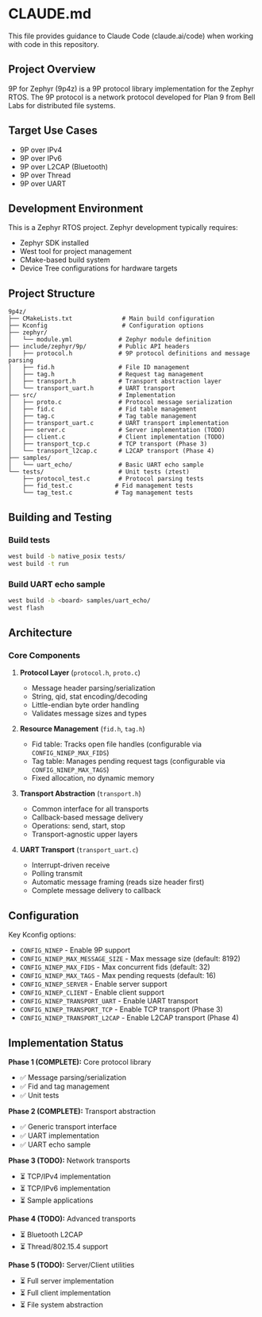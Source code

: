 # CLAUDE.md

This file provides guidance to Claude Code (claude.ai/code) when working with code in this repository.

## Project Overview

9P for Zephyr (9p4z) is a 9P protocol library implementation for the Zephyr RTOS. The 9P protocol is a network protocol developed for Plan 9 from Bell Labs for distributed file systems.

## Target Use Cases

- 9P over IPv4
- 9P over IPv6
- 9P over L2CAP (Bluetooth)
- 9P over Thread
- 9P over UART

## Development Environment

This is a Zephyr RTOS project. Zephyr development typically requires:
- Zephyr SDK installed
- West tool for project management
- CMake-based build system
- Device Tree configurations for hardware targets

## Project Structure

```
9p4z/
├── CMakeLists.txt              # Main build configuration
├── Kconfig                     # Configuration options
├── zephyr/
│   └── module.yml             # Zephyr module definition
├── include/zephyr/9p/         # Public API headers
│   ├── protocol.h             # 9P protocol definitions and message parsing
│   ├── fid.h                  # File ID management
│   ├── tag.h                  # Request tag management
│   ├── transport.h            # Transport abstraction layer
│   └── transport_uart.h       # UART transport
├── src/                       # Implementation
│   ├── proto.c                # Protocol message serialization
│   ├── fid.c                  # Fid table management
│   ├── tag.c                  # Tag table management
│   ├── transport_uart.c       # UART transport implementation
│   ├── server.c               # Server implementation (TODO)
│   ├── client.c               # Client implementation (TODO)
│   ├── transport_tcp.c        # TCP transport (Phase 3)
│   └── transport_l2cap.c      # L2CAP transport (Phase 4)
├── samples/
│   └── uart_echo/             # Basic UART echo sample
└── tests/                     # Unit tests (ztest)
    ├── protocol_test.c        # Protocol parsing tests
    ├── fid_test.c            # Fid management tests
    └── tag_test.c            # Tag management tests
```

## Building and Testing

### Build tests
```bash
west build -b native_posix tests/
west build -t run
```

### Build UART echo sample
```bash
west build -b <board> samples/uart_echo/
west flash
```

## Architecture

### Core Components

1. **Protocol Layer** (`protocol.h`, `proto.c`)
   - Message header parsing/serialization
   - String, qid, stat encoding/decoding
   - Little-endian byte order handling
   - Validates message sizes and types

2. **Resource Management** (`fid.h`, `tag.h`)
   - Fid table: Tracks open file handles (configurable via `CONFIG_NINEP_MAX_FIDS`)
   - Tag table: Manages pending request tags (configurable via `CONFIG_NINEP_MAX_TAGS`)
   - Fixed allocation, no dynamic memory

3. **Transport Abstraction** (`transport.h`)
   - Common interface for all transports
   - Callback-based message delivery
   - Operations: send, start, stop
   - Transport-agnostic upper layers

4. **UART Transport** (`transport_uart.c`)
   - Interrupt-driven receive
   - Polling transmit
   - Automatic message framing (reads size header first)
   - Complete message delivery to callback

## Configuration

Key Kconfig options:
- `CONFIG_NINEP` - Enable 9P support
- `CONFIG_NINEP_MAX_MESSAGE_SIZE` - Max message size (default: 8192)
- `CONFIG_NINEP_MAX_FIDS` - Max concurrent fids (default: 32)
- `CONFIG_NINEP_MAX_TAGS` - Max pending requests (default: 16)
- `CONFIG_NINEP_SERVER` - Enable server support
- `CONFIG_NINEP_CLIENT` - Enable client support
- `CONFIG_NINEP_TRANSPORT_UART` - Enable UART transport
- `CONFIG_NINEP_TRANSPORT_TCP` - Enable TCP transport (Phase 3)
- `CONFIG_NINEP_TRANSPORT_L2CAP` - Enable L2CAP transport (Phase 4)

## Implementation Status

**Phase 1 (COMPLETE):** Core protocol library
- ✅ Message parsing/serialization
- ✅ Fid and tag management
- ✅ Unit tests

**Phase 2 (COMPLETE):** Transport abstraction
- ✅ Generic transport interface
- ✅ UART implementation
- ✅ UART echo sample

**Phase 3 (TODO):** Network transports
- ⏳ TCP/IPv4 implementation
- ⏳ TCP/IPv6 implementation
- ⏳ Sample applications

**Phase 4 (TODO):** Advanced transports
- ⏳ Bluetooth L2CAP
- ⏳ Thread/802.15.4 support

**Phase 5 (TODO):** Server/Client utilities
- ⏳ Full server implementation
- ⏳ Full client implementation
- ⏳ File system abstraction